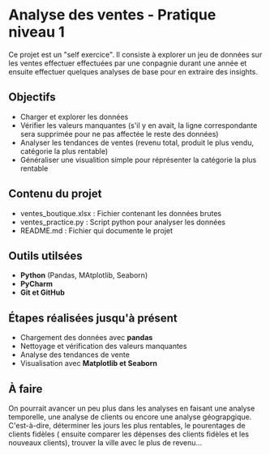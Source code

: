 # Analyse des ventes - Pratique niveau 1
Ce projet est un "self exercice". Il consiste à explorer un jeu de données sur les ventes effectuer effectuées par une conpagnie durant une année et ensuite effectuer quelques analyses de base pour en extraire des insights.

## Objectifs
- Charger et explorer les données
- Vérifier les valeurs manquantes (s'il y en avait, la ligne correspondante sera supprimée pour ne pas affectée le reste des données)
- Analyser les tendances de ventes (revenu total, produit le plus vendu, catégorie la plus rentable)
- Généraliser une visualition simple pour réprésenter la catégorie la plus rentable

## Contenu du projet
- ventes_boutique.xlsx : Fichier contenant les données brutes
- ventes_practice.py : Script python pour analyser les données
- README.md : Fichier qui documente le projet

## Outils utilsées
- **Python** (Pandas, MAtplotlib, Seaborn)
- **PyCharm**
- **Git et GitHub**

## Étapes réalisées jusqu'à présent
- Chargement des données avec **pandas**
- Nettoyage et vérification des valeurs manquantes
- Analyse des tendances de vente
- Visualisation avec **Matplotlib et Seaborn**


## À faire
On pourrait avancer un peu plus dans les analyses en faisant une analyse temporelle, une analyse de clients ou encore une analyse géograpgique. 
C'est-à-dire, déterminer les jours les plus rentables, le pourentages de clients fidèles ( ensuite comparer les dépenses des clients fidèles et les nouveaux clients), trouver la ville avec le plus de revenu...

